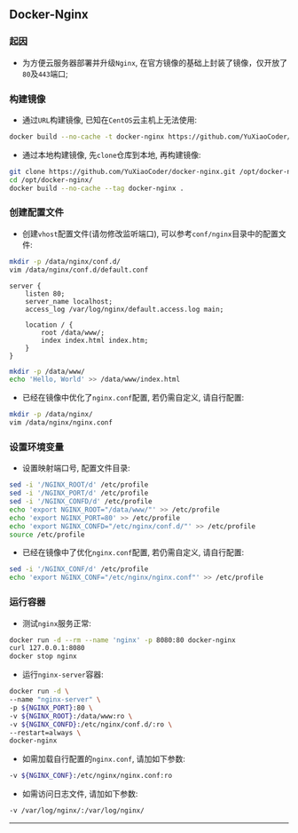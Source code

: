 ## Docker-Nginx

### 起因

+ 为方便云服务器部署并升级`Nginx`, 在官方镜像的基础上封装了镜像，仅开放了`80`及`443`端口;

### 构建镜像

+ 通过`URL`构建镜像, 已知在`CentOS`云主机上无法使用:

```bash
docker build --no-cache -t docker-nginx https://github.com/YuXiaoCoder/docker-nginx.git#stable
```

+ 通过本地构建镜像, 先`clone`仓库到本地, 再构建镜像:

```bash
git clone https://github.com/YuXiaoCoder/docker-nginx.git /opt/docker-nginx
cd /opt/docker-nginx/
docker build --no-cache --tag docker-nginx .
```

### 创建配置文件

+ 创建`vhost`配置文件(请勿修改监听端口), 可以参考`conf/nginx`目录中的配置文件:

```bash
mkdir -p /data/nginx/conf.d/
vim /data/nginx/conf.d/default.conf
```

```text
server {
    listen 80;
    server_name localhost;
    access_log /var/log/nginx/default.access.log main;

    location / {
        root /data/www/;
        index index.html index.htm;
    }
}
```

```bash
mkdir -p /data/www/
echo 'Hello, World' >> /data/www/index.html
```

+ 已经在镜像中优化了`nginx.conf`配置, 若仍需自定义, 请自行配置:

```bash
mkdir -p /data/nginx/
vim /data/nginx/nginx.conf
```

### 设置环境变量

+ 设置映射端口号, 配置文件目录:

```bash
sed -i '/NGINX_ROOT/d' /etc/profile
sed -i '/NGINX_PORT/d' /etc/profile
sed -i '/NGINX_CONFD/d' /etc/profile
echo 'export NGINX_ROOT="/data/www/"' >> /etc/profile
echo 'export NGINX_PORT=80' >> /etc/profile
echo 'export NGINX_CONFD="/etc/nginx/conf.d/"' >> /etc/profile
source /etc/profile
```

+ 已经在镜像中了优化`nginx.conf`配置, 若仍需自定义, 请自行配置:

```bash
sed -i '/NGINX_CONF/d' /etc/profile
echo 'export NGINX_CONF="/etc/nginx/nginx.conf"' >> /etc/profile
```

### 运行容器

+ 测试`nginx`服务正常:

```bash
docker run -d --rm --name 'nginx' -p 8080:80 docker-nginx
curl 127.0.0.1:8080
docker stop nginx
```

+ 运行`nginx-server`容器:

```bash
docker run -d \
--name "nginx-server" \
-p ${NGINX_PORT}:80 \
-v ${NGINX_ROOT}:/data/www:ro \
-v ${NGINX_CONFD}:/etc/nginx/conf.d/:ro \
--restart=always \
docker-nginx
```

+ 如需加载自行配置的`nginx.conf`, 请加如下参数:

```bash
-v ${NGINX_CONF}:/etc/nginx/nginx.conf:ro
```

+ 如需访问日志文件, 请加如下参数:

```bash
-v /var/log/nginx/:/var/log/nginx/
```

***

